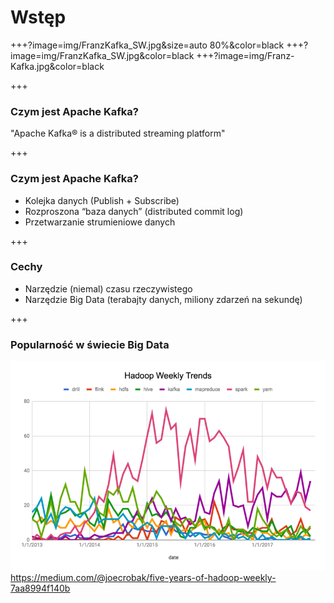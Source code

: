 
# Wstęp


+++?image=img/FranzKafka_SW.jpg&size=auto 80%&color=black
+++?image=img/FranzKafka_SW.jpg&color=black
+++?image=img/Franz-Kafka.jpg&color=black


+++
### Czym jest Apache Kafka?
"Apache Kafka® is a distributed streaming platform"


+++
### Czym jest Apache Kafka?
* Kolejka danych (Publish + Subscribe)
* Rozproszona “baza danych” (distributed commit log)
* Przetwarzanie strumieniowe danych



+++
### Cechy
* Narzędzie (niemal) czasu rzeczywistego
* Narzędzie Big Data (terabajty danych, miliony zdarzeń na sekundę)



+++
### Popularność w świecie Big Data
![](img/five-years-of-hadoop-weekly.png)
<span class="footer">https://medium.com/@joecrobak/five-years-of-hadoop-weekly-7aa8994f140b</span>